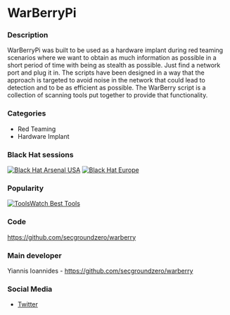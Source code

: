 # WarBerryPi

### Description
WarBerryPi was built to be used as a hardware implant during red teaming scenarios where we want to obtain as much information as possible in a short period of time with being as stealth as possible. Just find a network port and plug it in. The scripts have been designed in a way that the approach is targeted to avoid noise in the network that could lead to detection and to be as efficient as possible. The WarBerry script is a collection of scanning tools put together to provide that functionality.

### Categories
* Red Teaming
* Hardware Implant

### Black Hat sessions

 [![Black Hat Arsenal USA ](https://www.toolswatch.org/badges/arsenal/2016.svg)](https://www.toolswatch.org/2016/06/the-black-hat-arsenal-usa-2016-remarkable-line-up/)
[![Black Hat Europe](https://www.toolswatch.org/badges/arsenal/2016.svg)](https://www.toolswatch.org/2016/09/the-black-hat-arsenal-europe-2016-line-up/)

### Popularity

[![ToolsWatch Best Tools](https://www.toolswatch.org/badges/toptools/2016.svg)](https://www.toolswatch.org/2017/02/2016-top-security-tools-as-voted-by-toolswatch-org-readers/)
 
### Code 
https://github.com/secgroundzero/warberry

### Main developer
 Yiannis Ioannides - https://github.com/secgroundzero/warberry

### Social Media 
* [Twitter](https://twitter.com/sec_groundzero)
